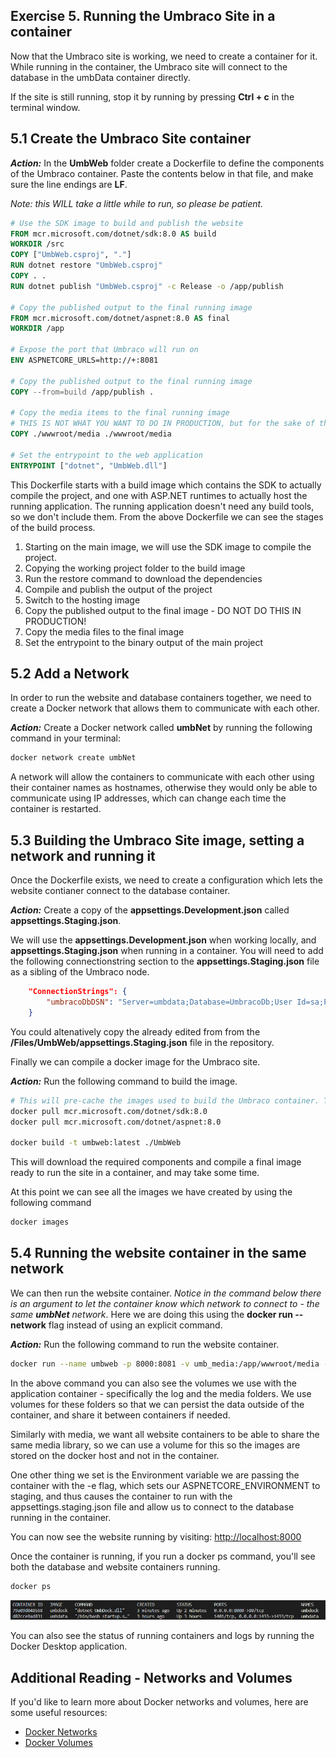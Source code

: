 ## Exercise 5. Running the Umbraco Site in a container

Now that the Umbraco site is working, we need to create a container for it. While running in the container, the Umbraco site will connect to the database in the umbData container directly. 

If the site is still running, stop it by running by pressing **Ctrl + c** in the terminal window. 

## 5.1 Create the Umbraco Site container

***Action:*** In the **UmbWeb** folder create a Dockerfile to define the components of the Umbraco container. Paste the contents below in that file, and make sure the line endings are **LF**. 

*Note: this WILL take a little while to run, so please be patient.*

```dockerfile
# Use the SDK image to build and publish the website
FROM mcr.microsoft.com/dotnet/sdk:8.0 AS build
WORKDIR /src
COPY ["UmbWeb.csproj", "."]
RUN dotnet restore "UmbWeb.csproj"
COPY . .
RUN dotnet publish "UmbWeb.csproj" -c Release -o /app/publish

# Copy the published output to the final running image
FROM mcr.microsoft.com/dotnet/aspnet:8.0 AS final 
WORKDIR /app

# Expose the port that Umbraco will run on
ENV ASPNETCORE_URLS=http://+:8081

# Copy the published output to the final running image
COPY --from=build /app/publish .

# Copy the media items to the final running image
# THIS IS NOT WHAT YOU WANT TO DO IN PRODUCTION, but for the sake of this workshop we will copy the media items into the container. In Production you would use a volume to store the media items, or a shared storage solution.
COPY ./wwwroot/media ./wwwroot/media

# Set the entrypoint to the web application
ENTRYPOINT ["dotnet", "UmbWeb.dll"]
```

This Dockerfile starts with a build image which contains the SDK to actually compile the project, and one with ASP.NET runtimes to actually host the running application. The running application doesn't need any build tools, so we don't include them. From the above Dockerfile we can see the stages of the build process.

1. Starting on the main image, we will use the SDK image to compile the project.
2. Copying the working project folder to the build image
3. Run the restore command to download the dependencies
4. Compile and publish the output of the project
5. Switch to the hosting image 
6. Copy the published output to the final image - DO NOT DO THIS IN PRODUCTION!
7. Copy the media files to the final image
8. Set the entrypoint to the binary output of the main project

## 5.2 Add a Network

In order to run the website and database containers together, we need to create a Docker network that allows them to communicate with each other.

***Action:*** Create a Docker network called **umbNet** by running the following command in your terminal:

```bash     
docker network create umbNet
```

A network will allow the containers to communicate with each other using their container names as hostnames, otherwise they would only be able to communicate using IP addresses, which can change each time the container is restarted.

## 5.3 Building the Umbraco Site image, setting a network and running it

Once the Dockerfile exists, we need to create a configuration which lets the website contianer connect to the database container. 

***Action:*** Create a copy of the **appsettings.Development.json** called **appsettings.Staging.json**. 

We will use the **appsettings.Development.json** when working locally, and **appsettings.Staging.json** when running in a container. You will need to add the following connectionstring section to the **appsettings.Staging.json** file as a sibling of the Umbraco node. 

```json
    "ConnectionStrings": {
        "umbracoDbDSN": "Server=umbdata;Database=UmbracoDb;User Id=sa;Password=SQL_PassW0rd@1234;TrustServerCertificate=true",     "umbracoDbDSN_ProviderName": "Microsoft.Data.SqlClient"
    }
```

You could altenatively copy the already edited from from the **/Files/UmbWeb/appsettings.Staging.json** file in the repository.

Finally we can compile a docker image for the Umbraco site. 

***Action:*** Run the following command to build the image.

```bash
# This will pre-cache the images used to build the Umbraco container. This step is optional
docker pull mcr.microsoft.com/dotnet/sdk:8.0
docker pull mcr.microsoft.com/dotnet/aspnet:8.0

docker build -t umbweb:latest ./UmbWeb
```

This will download the required components and compile a final image ready to run the site in a container, and may take some time. 

At this point we can see all the images we have created by using the following command

```bash
docker images
```

## 5.4 Running the website container in the same network

We can then run the website container. *Notice in the command below there is an argument to let the container know which network to connect to - the same **umbNet** network*. Here we are doing this using the **docker run --network** flag instead of using an explicit command.

***Action:*** Run the following command to run the website container.

```bash
docker run --name umbweb -p 8000:8081 -v umb_media:/app/wwwroot/media -v umb_logs:/app/umbraco/Logs -e ASPNETCORE_ENVIRONMENT='Staging' --network=umbNet -d umbweb
```

In the above command you can also see the volumes we use with the application container - specifically the log and the media folders. We use volumes for these folders so that we can persist the data outside of the container, and share it between containers if needed.

Similarly with media, we want all website containers to be able to share the same media library, so we can use a volume for this so the images are stored on the docker host and not in the container.

One other thing we set is the Environment variable we are passing the container with the -e flag, which sets our ASPNETCORE_ENVIRONMENT to staging, and thus causes the container to run with the appsettings.staging.json file and allow us to connect to the database running in the container.

You can now see the website running by visiting: [http://localhost:8000](http://localhost:8000)

Once the container is running, if you run a docker ps command, you'll see both the database and website containers running.

```bash
docker ps
```

![Running Containers](media/3_DockerPS.png)

You can also see the status of running containers and logs by running the Docker Desktop application.





## Additional Reading - Networks and Volumes

If you'd like to learn more about Docker networks and volumes, here are some useful resources:

- [Docker Networks](https://docs.docker.com/network/)
- [Docker Volumes](https://docs.docker.com/storage/volumes/)


